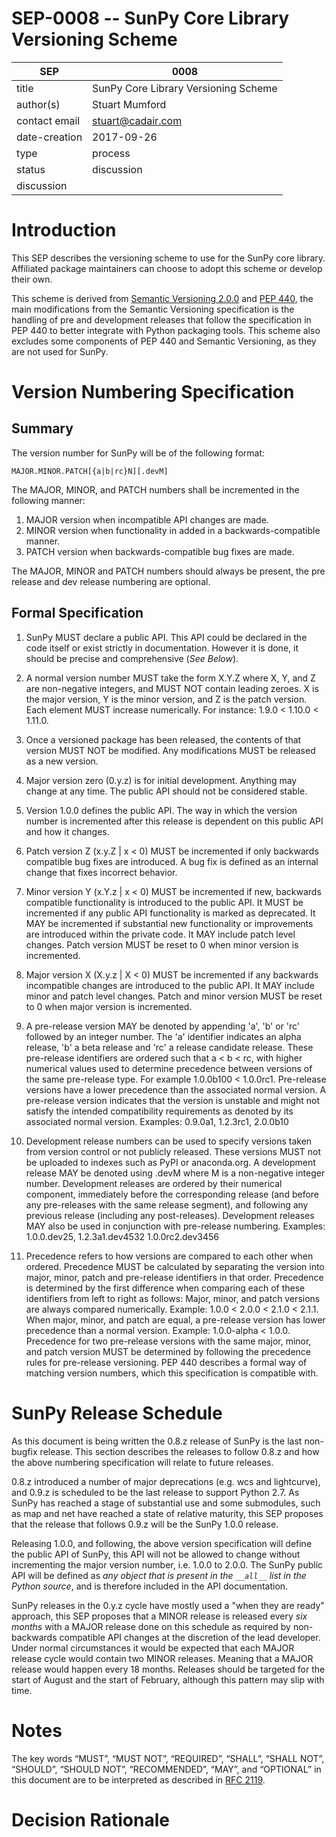 # SEP-0008 -- SunPy Core Library Versioning Scheme

| SEP           | 0008                                 |
|---------------|--------------------------------------|
| title         | SunPy Core Library Versioning Scheme |
| author(s)     | Stuart Mumford                       |
| contact email | stuart@cadair.com                    |
| date-creation | 2017-09-26                           |
| type          | process                              |
| status        | discussion                           |
| discussion    |                                      |

# Introduction

This SEP describes the versioning scheme to use for the SunPy core library.
Affiliated package maintainers can choose to adopt this scheme or develop their
own.

This scheme is derived from 
[Semantic Versioning 2.0.0](http://semver.org/spec/v2.0.0.html) and 
[PEP 440](https://www.python.org/dev/peps/pep-0440/), the main modifications
from the Semantic Versioning specification is the handling of pre and
development releases that follow the specification in PEP 440 to better
integrate with Python packaging tools. This scheme also excludes some components
of PEP 440 and Semantic Versioning, as they are not used for SunPy.


# Version Numbering Specification

## Summary

The version number for SunPy will be of the following format:

    MAJOR.MINOR.PATCH[{a|b|rc}N][.devM]

The MAJOR, MINOR, and PATCH numbers shall be incremented in the following manner:

1. MAJOR version when incompatible API changes are made.
1. MINOR version when functionality in added in a backwards-compatible manner.
1. PATCH version when backwards-compatible bug fixes are made.

The MAJOR, MINOR and PATCH numbers should always be present, the pre release and
dev release numbering are optional.


## Formal Specification

1.  SunPy MUST declare a public API. This API could be declared in the code
    itself or exist strictly in documentation. However it is done, it should be
    precise and comprehensive (*See Below*).

1.  A normal version number MUST take the form X.Y.Z where X, Y, and Z are
    non-negative integers, and MUST NOT contain leading zeroes. X is the major
    version, Y is the minor version, and Z is the patch version. Each element
    MUST increase numerically. For instance: 1.9.0 < 1.10.0 < 1.11.0.

1.  Once a versioned package has been released, the contents of that version
    MUST NOT be modified. Any modifications MUST be released as a new version.

1.  Major version zero (0.y.z) is for initial development. Anything may change
    at any time. The public API should not be considered stable.

1.  Version 1.0.0 defines the public API. The way in which the version number is
    incremented after this release is dependent on this public API and how it
    changes.

1.  Patch version Z (x.y.Z | x < 0) MUST be incremented if only backwards
    compatible bug fixes are introduced. A bug fix is defined as an internal
    change that fixes incorrect behavior.

1.  Minor version Y (x.Y.z | x < 0) MUST be incremented if new, backwards
    compatible functionality is introduced to the public API. It MUST be
    incremented if any public API functionality is marked as deprecated. It MAY
    be incremented if substantial new functionality or improvements are
    introduced within the private code. It MAY include patch level changes.
    Patch version MUST be reset to 0 when minor version is incremented.

1.  Major version X (X.y.z | X < 0) MUST be incremented if any backwards
    incompatible changes are introduced to the public API. It MAY include minor
    and patch level changes. Patch and minor version MUST be reset to 0 when
    major version is incremented.
    
1.  A pre-release version MAY be denoted by appending 'a', 'b' or 'rc' followed
    by an integer number. The 'a' identifier indicates an alpha release, 'b' a
    beta release and 'rc' a release candidate release. These pre-release
    identifiers are ordered such that a < b < rc, with higher numerical values
    used to determine precedence between versions of the same pre-release type.
    For example 1.0.0b100 < 1.0.0rc1. Pre-release versions have a lower
    precedence than the associated normal version. A pre-release version
    indicates that the version is unstable and might not satisfy the intended
    compatibility requirements as denoted by its associated normal version.
    Examples: 0.9.0a1, 1.2.3rc1, 2.0.0b10
    
1.  Development release numbers can be used to specify versions taken from
    version control or not publicly released. These versions MUST not be
    uploaded to indexes such as PyPI or anaconda.org. A development release MAY
    be denoted using .devM where M is a non-negative integer number. Development
    releases are ordered by their numerical component, immediately before the
    corresponding release (and before any pre-releases with the same release
    segment), and following any previous release (including any post-releases).
    Development releases MAY also be used in conjunction with pre-release
    numbering.
    Examples: 1.0.0.dev25, 1.2.3a1.dev4532 1.0.0rc2.dev3456

1.  Precedence refers to how versions are compared to each other when
    ordered. Precedence MUST be calculated by separating the version
    into major, minor, patch and pre-release identifiers in that order.
    Precedence is
    determined by the first difference when comparing each of these
    identifiers from left to right as follows: Major, minor, and patch
    versions are always compared numerically. Example: 1.0.0 &lt; 2.0.0
    &lt; 2.1.0 &lt; 2.1.1. When major, minor, and patch are equal, a
    pre-release version has lower precedence than a normal version. Example:
    1.0.0-alpha &lt; 1.0.0. Precedence for two pre-release versions with the
    same major, minor, and patch version MUST be determined by following the
    precedence rules for pre-release versioning. PEP 440 describes a formal way
    of matching version numbers, which this specification is compatible with.
    

# SunPy Release Schedule

As this document is being written the 0.8.z release of SunPy is the last
non-bugfix release. This section describes the releases to follow 0.8.z and how
the above numbering specification will relate to future releases.

0.8.z introduced a number of major deprecations (e.g. wcs and lightcurve), and
0.9.z is scheduled to be the last release to support Python 2.7. As SunPy has
reached a stage of substantial use and some submodules, such as map and net have
reached a state of relative maturity, this SEP proposes that the release that
follows 0.9.z will be the SunPy 1.0.0 release.

Releasing 1.0.0, and following, the above version specification will define the
public API of SunPy, this API will not be allowed to change without incrementing
the major version number, i.e. 1.0.0 to 2.0.0. The SunPy public API will be
defined as *any object that is present in the `__all__` list in the Python
source*, and is therefore included in the API documentation.

SunPy releases in the 0.y.z cycle have mostly used a "when they are ready"
approach, this SEP proposes that a MINOR release is released every *six months*
with a MAJOR release done on this schedule as required by non-backwards
compatible API changes at the discretion of the lead developer. Under normal
circumstances it would be expected that each MAJOR release cycle would contain
two MINOR releases. Meaning that a MAJOR release would happen every 18 months.
Releases should be targeted for the start of August and the start of February,
although this pattern may slip with time.


# Notes


The key words “MUST”, “MUST NOT”, “REQUIRED”, “SHALL”, “SHALL NOT”,
“SHOULD”, “SHOULD NOT”, “RECOMMENDED”, “MAY”, and “OPTIONAL” in this
document are to be interpreted as described in 
[RFC 2119](http://tools.ietf.org/html/rfc2119).

# Decision Rationale
